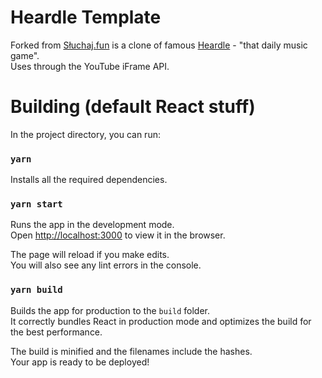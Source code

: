 # Heardle Template

Forked from [Słuchaj.fun](https://sluchaj.fun) is a clone of famous [Heardle](https://heardle.app) - "that daily music game". <br />
Uses through the YouTube iFrame API.

# Building (default React stuff)

In the project directory, you can run:

### `yarn`
Installs all the required dependencies.

### `yarn start`

Runs the app in the development mode.\
Open [http://localhost:3000](http://localhost:3000) to view it in the browser.

The page will reload if you make edits.\
You will also see any lint errors in the console.

### `yarn build`

Builds the app for production to the `build` folder.\
It correctly bundles React in production mode and optimizes the build for the best performance.

The build is minified and the filenames include the hashes.\
Your app is ready to be deployed!
